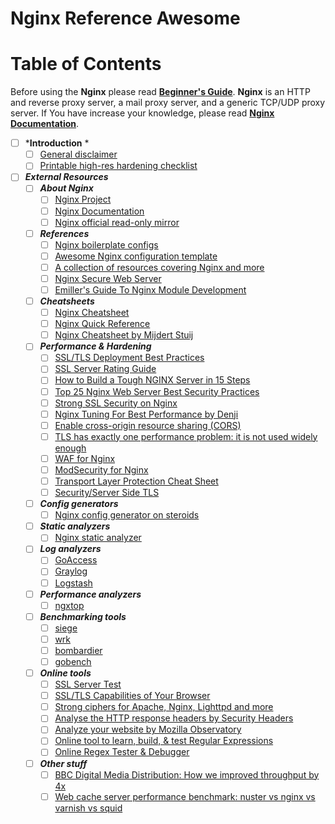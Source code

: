 # Nginx Reference Awesome

# Table of Contents

Before using the **Nginx** please read **[Beginner's Guide](http://nginx.org/en/docs/beginners_guide.html)**. **Nginx** is an HTTP and reverse proxy server, a mail proxy server, and a generic TCP/UDP proxy server. If You have increase your knowledge, please read **[Nginx Documentation](https://nginx.org/en/docs/)**.

- [ ] ***Introduction** *   
    - [ ] [General disclaimer](Introduction/General_disclaimer.md)
    - [ ] [Printable high-res hardening checklist](Introduction/Printable_high_res_hardening_checklist.md)
- [ ] ***External Resources***
    - [ ] ***About Nginx***
        - [ ] [Nginx Project](https://www.nginx.com/)
        - [ ] [Nginx Documentation](https://www.nginx.com/)
        - [ ] [Nginx official read-only mirror](https://github.com/nginx/nginx)
    - [ ] ***References***
        - [ ] [Nginx boilerplate configs](https://github.com/h5bp/server-configs-nginx)
        - [ ] [Awesome Nginx configuration template](https://github.com/nginx-boilerplate/nginx-boilerplate)
        - [ ] [A collection of resources covering Nginx and more](https://github.com/fcambus/nginx-resources)
        - [ ] [Nginx Secure Web Server](https://calomel.org/nginx.html)
        - [ ] [Emiller's Guide To Nginx Module Development ](https://www.evanmiller.org/nginx-modules-guide.html)
    - [ ] ***Cheatsheets***
        - [ ] [Nginx Cheatsheet](https://gist.github.com/carlessanagustin/9509d0d31414804da03b)
        - [ ] [Nginx Quick Reference](https://github.com/SimulatedGREG/nginx-cheatsheet)
        - [ ] [Nginx Cheatsheet by Mijdert Stuij](https://mijndertstuij.nl/writing/posts/nginx-cheatsheet/)
    - [ ] ***Performance & Hardening***
        - [ ] [SSL/TLS Deployment Best Practices](https://www.ssllabs.com/projects/best-practices/)
        - [ ] [SSL Server Rating Guide](https://www.ssllabs.com/projects/rating-guide/index.html)
        - [ ] [How to Build a Tough NGINX Server in 15 Steps](https://www.upguard.com/blog/how-to-build-a-tough-nginx-server-in-15-steps)
        - [ ] [Top 25 Nginx Web Server Best Security Practices](https://www.cyberciti.biz/tips/linux-unix-bsd-nginx-webserver-security.html)
        - [ ] [Strong SSL Security on Nginx](https://raymii.org/s/tutorials/Strong_SSL_Security_On_nginx.html)
        - [ ] [Nginx Tuning For Best Performance by Denji](https://github.com/denji/nginx-tuning)
        - [ ] [Enable cross-origin resource sharing (CORS)](https://enable-cors.org/index.html)
        - [ ] [TLS has exactly one performance problem: it is not used widely enough](https://istlsfastyet.com/)
        - [ ] [WAF for Nginx](https://github.com/nbs-system/naxsi)
        - [ ] [ModSecurity for Nginx](https://geekflare.com/install-modsecurity-on-nginx/)
        - [ ] [Transport Layer Protection Cheat Sheet](https://www.owasp.org/index.php/Transport_Layer_Protection_Cheat_Sheet)
        - [ ] [Security/Server Side TLS](https://wiki.mozilla.org/Security/Server_Side_TLS)
    - [ ] ***Config generators***
        - [ ] [Nginx config generator on steroids](https://nginxconfig.io/)
    - [ ] ***Static analyzers***
        - [ ] [Nginx static analyzer](https://github.com/yandex/gixy)
    - [ ] ***Log analyzers***
        - [ ] [GoAccess](https://goaccess.io/)
        - [ ] [Graylog](https://www.graylog.org/)
        - [ ] [Logstash](https://www.elastic.co/products/logstash)
    - [ ] ***Performance analyzers***
        - [ ] [ngxtop](https://github.com/lebinh/ngxtop)
    - [ ] ***Benchmarking tools***
        - [ ] [siege](https://github.com/lebinh/ngxtop)
        - [ ] [wrk](https://github.com/wg/wrk)
        - [ ] [bombardier](https://github.com/codesenberg/bombardier)
        - [ ] [gobench](https://github.com/cmpxchg16/gobench)
    - [ ] ***Online tools***
        - [ ] [SSL Server Test](https://www.ssllabs.com/ssltest/)
        - [ ] [SSL/TLS Capabilities of Your Browser](https://www.ssllabs.com/ssltest/viewMyClient.html)
        - [ ] [Strong ciphers for Apache, Nginx, Lighttpd and more](https://cipherli.st/)
        - [ ] [Analyse the HTTP response headers by Security Headers](https://securityheaders.com/)
        - [ ] [Analyze your website by Mozilla Observatory](https://observatory.mozilla.org/)
        - [ ] [Online tool to learn, build, & test Regular Expressions](https://regexr.com/)
        - [ ] [Online Regex Tester & Debugger](https://www.regextester.com/)
    - [ ] ***Other stuff***
        - [ ] [BBC Digital Media Distribution: How we improved throughput by 4x](http://www.bbc.co.uk/blogs/internet/entries/17d22fb8-cea2-49d5-be14-86e7a1dcde04)
        - [ ] [Web cache server performance benchmark: nuster vs nginx vs varnish vs squid](https://github.com/jiangwenyuan/nuster/wiki/Web-cache-server-performance-benchmark:-nuster-vs-nginx-vs-varnish-vs-squid)
